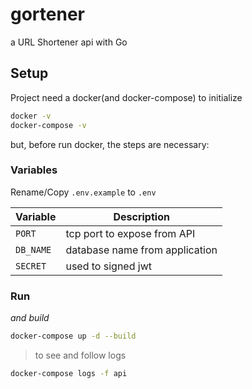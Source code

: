 # gortener
a URL Shortener api with Go
 
## Setup
Project need a docker(and docker-compose) to initialize

``` bash
docker -v
docker-compose -v
```

but, before run docker, the steps are necessary:

### Variables

Rename/Copy `.env.example` to `.env` 

| Variable | Description |
| -------- | ----------- |
| `PORT` | tcp port to expose from API |
| `DB_NAME` | database name from application |
| `SECRET` | used to signed jwt |

### Run
_and build_
``` bash
docker-compose up -d --build
```

> to see and follow logs
``` bash
docker-compose logs -f api
```
